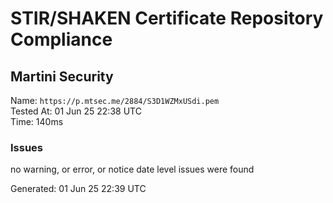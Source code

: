 # STIR/SHAKEN Certificate Repository Compliance

## Martini Security

Name: `https://p.mtsec.me/2884/S3D1WZMxUSdi.pem`\
Tested At: 01 Jun 25 22:38 UTC\
Time: 140ms

### Issues

no warning, or error, or notice date level issues were found

Generated: 01 Jun 25 22:39 UTC